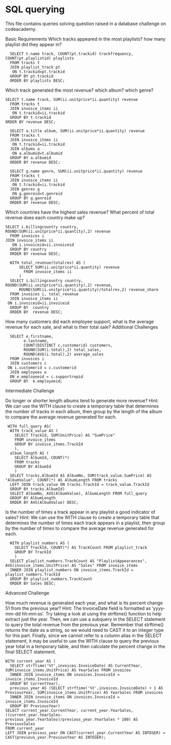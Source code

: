 # SQL querying

This file contains queries solving question raised in a database challenge on codeacademy.

Basic Requirements
Which tracks appeared in the most playlists? how many playlist did they appear in?

	  SELECT t.name track, COUNT(pt.trackid) trackfrequency, COUNT(pt.playlistid) playlists
	  FROM tracks t
	  JOIN playlist_track pt
	   ON t.trackid=pt.trackid
	  GROUP BY pt.trackid
	  ORDER BY playlists DESC;	

Which track generated the most revenue? which album? which genre?
	
    SELECT t.name track, SUM(ii.unitprice*ii.quantity) revenue
	  FROM tracks t
	  JOIN invoice_items ii
	   ON t.trackid=ii.trackid
	  GROUP BY t.trackid
    ORDER BY revenue DESC;

	  SELECT a.title album, SUM(ii.unitprice*ii.quantity) revenue
	  FROM tracks t
	  JOIN invoice_items ii
	   ON t.trackid=ii.trackid
	  JOIN albums a 
	   ON a.albumid=t.albumid
	  GROUP BY a.albumid
	  ORDER BY revenue DESC;

	  SELECT g.name genre, SUM(ii.unitprice*ii.quantity) revenue
	  FROM tracks t
	  JOIN invoice_items ii
	   ON t.trackid=ii.trackid
	  JOIN genres g 
	   ON g.genreid=t.genreid
	  GROUP BY g.genreid
	  ORDER BY revenue DESC;


Which countries have the highest sales revenue? What percent of total revenue does each country make up?

    SELECT i.billingcountry country, ROUND(SUM(ii.unitprice*ii.quantity),2) revenue
	  FROM invoices i
    JOIN invoice_items ii
	   ON i.invoiceid=ii.invoiceid
	  GROUP BY country
	  ORDER BY revenue DESC;
	
	  WITH total_revenue(totalrev) AS (
		  SELECT SUM(ii.unitprice*ii.quantity) revenue
    	  	FROM invoice_items ii 
		  )
	  SELECT i.billingcountry country, ROUND(SUM(ii.unitprice*ii.quantity),2) revenue, 
		  ROUND(SUM(ii.unitprice*ii.quantity)/totalrev,2) revenue_share
	  FROM invoices i, total_revenue
	  JOIN invoice_items ii
     ON i.invoiceid=ii.invoiceid
	  GROUP BY  country
	  ORDER BY  revenue DESC;

How many customers did each employee support, what is the average revenue for each sale, and what is their total sale?
Additional Challenges

	  SELECT e.firstname,
         	e.lastname,
         	COUNT(DISTINCT c.customerid) customers,
         	ROUND(SUM(i.total),2) total_sales,
         	ROUND(AVG(i.total),2) average_sales
	  FROM invoices i
	  JOIN customers c
     ON i.customerid = c.customerid
	  JOIN employees e
	  ON e.employeeid = c.supportrepid
	  GROUP BY  e.employeeid;
	

Intermediate Challenge

Do longer or shorter length albums tend to generate more revenue?
Hint: We can use the WITH clause to create a temporary table that determines the number of tracks in each album, then group by the length of the album to compare the average revenue generated for each.

     WITH full_query AS(
      WITH track_value AS (
        SELECT TrackId, SUM(UnitPrice) AS "SumPrice" 
        FROM invoice_items
        GROUP BY invoice_items.TrackId
        ), 
      album_length AS (
        SELECT AlbumId, COUNT(*)
        FROM tracks
        GROUP BY AlbumId
        ) 
      SELECT tracks.AlbumId AS AlbumNo, SUM(track_value.SumPrice) AS "AlbumValue", COUNT(*) AS AlbumLength FROM tracks
      LEFT JOIN track_value ON tracks.TrackId = track_value.TrackId
      GROUP BY tracks.AlbumId)
      SELECT AlbumNo, AVG(AlbumValue), AlbumLength FROM full_query
      GROUP BY AlbumLength
      ORDER BY AVG(AlbumValue) DESC;

Is the number of times a track appear in any playlist a good indicator of sales?
Hint: We can use the WITH clause to create a temporary table that determines the number of times each track appears in a playlist, then group by the number of times to compare the average revenue generated for each.

      WITH playlist_numbers AS (
        SELECT TrackId, COUNT(*) AS TrackCount FROM playlist_track
        GROUP BY TrackId
        )
      SELECT playlist_numbers.TrackCount AS "PlaylistAppearances", AVG(invoice_items.UnitPrice) AS "Sales" FROM invoice_items
      INNER JOIN playlist_numbers ON invoice_items.TrackId = playlist_numbers.TrackId
      GROUP BY playlist_numbers.TrackCount
      ORDER BY Sales DESC;


Advanced Challenge

How much revenue is generated each year, and what is its percent change 51 from the previous year?
Hint: The InvoiceDate field is formatted as ‘yyyy-mm-dd hh:mm:ss’. Try taking a look at using the strftime() function to help extract just the year. Then, we can use a subquery in the SELECT statement to query the total revenue from the previous year. Remember that strftime() returns the date as a string, so we would need to CAST it to an integer type for this part. Finally, since we cannot refer to a column alias in the SELECT statement, it may be useful to use the WITH clause to query the previous year total in a temporary table, and then calculate the percent change in the final SELECT statement.

    WITH current_year AS (
      SELECT strftime('%Y',invoices.InvoiceDate) AS CurrentYear, SUM(invoice_items.UnitPrice) AS YearSales FROM invoices
      INNER JOIN invoice_items ON invoices.InvoiceId = invoice_items.InvoiceId
      GROUP BY CurrentYear),
      previous_year AS (SELECT strftime('%Y',invoices.InvoiceDate) + 1 AS PreviousYear, SUM(invoice_items.UnitPrice) AS YearSales FROM invoices
      INNER JOIN invoice_items ON invoices.InvoiceId = invoice_items.InvoiceId
      GROUP BY PreviousYear)
    SELECT current_year.CurrentYear, current_year.YearSales, ((current_year.YearSales-previous_year.YearSales)/previous_year.YearSales * 100) AS PreviousSales 
    FROM current_year
    LEFT JOIN previous_year ON CAST(current_year.CurrentYear AS INTEGER) = CAST(previous_year.PreviousYear AS INTEGER);
